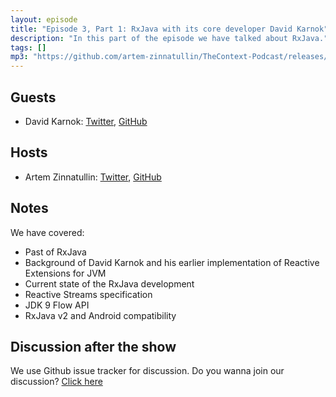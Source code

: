 ```yaml
---
layout: episode
title: "Episode 3, Part 1: RxJava with its core developer David Karnok"
description: "In this part of the episode we have talked about RxJava."
tags: []
mp3: "https://github.com/artem-zinnatullin/TheContext-Podcast/releases/download/Episode_3_Part_1/The.Context.episode.3.Part1.mp3"
---
```


## Guests

* David Karnok: [Twitter](https://twitter.com/akarnokd), [GitHub](https://github.com/akarnokd)

## Hosts

* Artem Zinnatullin: [Twitter](https://twitter.com/artemzin), [GitHub](https://github.com/artem-zinnatullin)

## Notes

We have covered:

 - Past of RxJava
 - Background of David Karnok and his earlier implementation of Reactive Extensions for JVM
 - Current state of the RxJava development
 - Reactive Streams specification
 - JDK 9 Flow API
 - RxJava v2 and Android compatibility

## Discussion after the show
We use Github issue tracker for discussion. Do you wanna join our discussion? [Click here](https://github.com/artem-zinnatullin/TheContext-Podcast/issues/25)